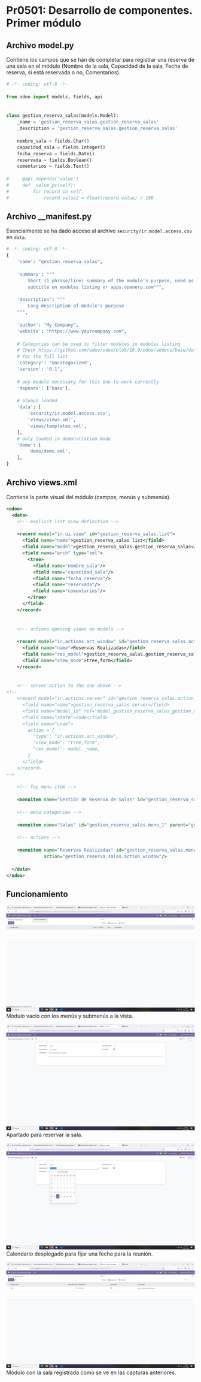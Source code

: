 # Pr0501: Desarrollo de componentes. Primer módulo

## Archivo model.py

Contiene los campos que se han de completar para registrar una reserva de una sala en el módulo (Nombre de la sala, Capacidad de la sala, Fecha de reserva, si está reservada o no, Comentarios).

```python
# -*- coding: utf-8 -*-

from odoo import models, fields, api


class gestion_reserva_salas(models.Model):
    _name = 'gestion_reserva_salas.gestion_reserva_salas'
    _description = 'gestion_reserva_salas.gestion_reserva_salas'

    nombre_sala = fields.Char()
    capacidad_sala = fields.Integer()
    fecha_reserva = fields.Date()
    reservada = fields.Boolean()
    comentarios = fields.Text()

#     @api.depends('value')
#     def _value_pc(self):
#         for record in self:
#             record.value2 = float(record.value) / 100
```

## Archivo __manifest.py

Esencialmente se ha dado acceso al archivo `security/ir.model.access.csv` en `data`.

```python
# -*- coding: utf-8 -*-
{
    'name': "gestion_reserva_salas",

    'summary': """
        Short (1 phrase/line) summary of the module's purpose, used as
        subtitle on modules listing or apps.openerp.com""",

    'description': """
        Long description of module's purpose
    """,

    'author': "My Company",
    'website': "https://www.yourcompany.com",

    # Categories can be used to filter modules in modules listing
    # Check https://github.com/odoo/odoo/blob/16.0/odoo/addons/base/data/ir_module_category_data.xml
    # for the full list
    'category': 'Uncategorized',
    'version': '0.1',

    # any module necessary for this one to work correctly
    'depends': ['base'],

    # always loaded
    'data': [
        'security/ir.model.access.csv',
        'views/views.xml',
        'views/templates.xml',
    ],
    # only loaded in demonstration mode
    'demo': [
        'demo/demo.xml',
    ],
}
```

## Archivo views.xml

Contiene la parte visual del módulo (campos, menús y submenús).

```xml
<odoo>
  <data>
    <!-- explicit list view definition -->

    <record model="ir.ui.view" id="gestion_reserva_salas.list">
      <field name="name">gestion_reserva_salas list</field>
      <field name="model">gestion_reserva_salas.gestion_reserva_salas</field>
      <field name="arch" type="xml">
        <tree>
          <field name="nombre_sala"/>
          <field name="capacidad_sala"/>
          <field name="fecha_reserva"/>
          <field name="reservada"/>
          <field name="comentarios"/>
        </tree>
      </field>
    </record>


    <!-- actions opening views on models -->

    <record model="ir.actions.act_window" id="gestion_reserva_salas.action_window">
      <field name="name">Reservas Realizadas</field>
      <field name="res_model">gestion_reserva_salas.gestion_reserva_salas</field>
      <field name="view_mode">tree,form</field>
    </record>


    <!-- server action to the one above -->
<!--
    <record model="ir.actions.server" id="gestion_reserva_salas.action_server">
      <field name="name">gestion_reserva_salas server</field>
      <field name="model_id" ref="model_gestion_reserva_salas_gestion_reserva_salas"/>
      <field name="state">code</field>
      <field name="code">
        action = {
          "type": "ir.actions.act_window",
          "view_mode": "tree,form",
          "res_model": model._name,
        }
      </field>
    </record>
-->

    <!-- Top menu item -->

    <menuitem name="Gestión de Reserva de Salas" id="gestion_reserva_salas.menu_root"/>

    <!-- menu categories -->

    <menuitem name="Salas" id="gestion_reserva_salas.menu_1" parent="gestion_reserva_salas.menu_root"/>

    <!-- actions -->

    <menuitem name="Reservas Realizadas" id="gestion_reserva_salas.menu_1_list" parent="gestion_reserva_salas.menu_1"
              action="gestion_reserva_salas.action_window"/>

  </data>
</odoo>
```

## Funcionamiento

![Módulo vacío con los menús y submenús a la vista.](image-1.png)
Módulo vacío con los menús y submenús a la vista.


![Apartado para reservar la sala.](image-2.png)
Apartado para reservar la sala.


![Calendarios desplegado para fijar una fecha para la reunión.](image-3.png)
Calendario desplegado para fijar una fecha para la reunión.


![Módulo con la sala registrada como se ve en las capturas anteriores.](image-4.png)
Módulo con la sala registrada como se ve en las capturas anteriores.